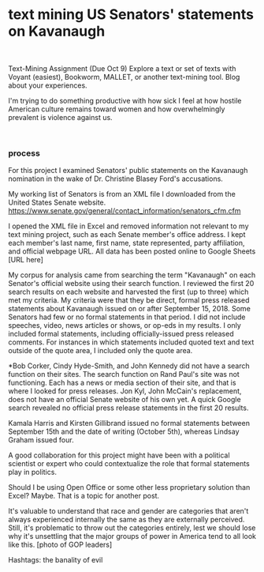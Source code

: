 # text mining US Senators' statements on Kavanaugh

&nbsp;
&nbsp;

Text-Mining Assignment (Due Oct 9) Explore a text or set of texts with Voyant (easiest), Bookworm, MALLET, or another text-mining tool. Blog about your experiences.

I'm trying to do something productive with how sick I feel at how hostile American culture remains toward women and how overwhelmingly prevalent is violence against us.

&nbsp;

### process

For this project I examined Senators' public statements on the Kavanaugh nomination in the wake of Dr. Christine Blasey Ford's accusations. 

My working list of Senators is from an XML file I downloaded from the United States Senate website. https://www.senate.gov/general/contact_information/senators_cfm.cfm

I opened the XML file in Excel and removed information not relevant to my text mining project, such as each Senate member's office address. I kept each member's last name, first name, state represented, party affiliation, and official webpage URL. All data has been posted online to Google Sheets [URL here]

My corpus for analysis came from searching the term "Kavanaugh" on each Senator's official website using their search function. I reviewed the first 20 search results on each website and harvested the first (up to three) which met my criteria. My criteria were that they be direct, formal press released statements about Kavanaugh issued on or after September 15, 2018. Some Senators had few or no formal statements in that period. I did not include speeches, video, news articles or shows, or op-eds in my results. I only included formal statements, including officially-issued press released comments. For instances in which statements included quoted text and text outside of the quote area, I included only the quote area.




*Bob Corker, Cindy Hyde-Smith, and John Kennedy did not have a search function on their sites. The search function on Rand Paul's site was not functioning. Each has a news or media section of their site, and that is where I looked for press releases. Jon Kyl, John McCain's replacement, does not have an official Senate website of his own yet. A quick Google search revealed no official press release statements in the first 20 results.

Kamala Harris and Kirsten Gillibrand issued no formal statements between September 15th and the date of writing (October 5th), whereas Lindsay Graham issued four.

A good collaboration for this project might have been with a political scientist or expert who could contextualize the role that formal statements play in politics.

Should I be using Open Office or some other less proprietary solution than Excel? Maybe. That is a topic for another post.

It's valuable to understand that race and gender are categories that aren't always experienced internally the same as they are externally perceived. Still, it's problematic to throw out the categories entirely, lest we should lose why it's unsettling that the major groups of power in America tend to all look like this.  [photo of GOP leaders]


Hashtags:  the banality of evil
